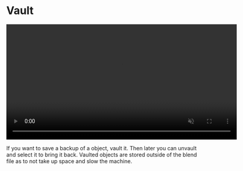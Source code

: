 # Vault

<video controls autoplay loop muted style="width: 120%;">
  <source src="/gifs/vault.mp4" type="video/mp4">
</video>

<br>

If you want to save a backup of a object, vault it. Then later you can unvault and select it to bring it back.
Vaulted objects are stored outside of the blend file as to not take up space and slow the machine.
